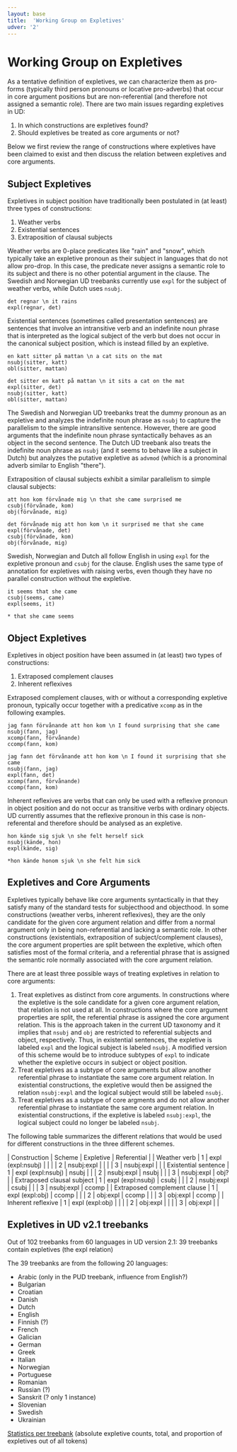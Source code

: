 ```yaml
---
layout: base
title:  'Working Group on Expletives'
udver: '2'
---
```


# Working Group on Expletives

As a tentative definition of expletives, we can characterize them as pro-forms (typically third person pronouns or locative pro-adverbs) that occur in core argument positions but are non-referential (and therefore not assigned a semantic role). There are two main issues regarding expletives in UD:

1. In which constructions are expletives found?
2. Should expletives be treated as core arguments or not?

Below we first review the range of constructions where expletives have been claimed to exist and then discuss the relation between expletives and core arguments. 

## Subject Expletives

Expletives in subject position have traditionally been postulated in (at least) three types of constructions:

1. Weather verbs
2. Existential sentences
3. Extraposition of clausal subjects

Weather verbs are 0-place predicates like "rain" and "snow", which typically take an expletive pronoun as their subject in languages that do not allow pro-drop. In this case, the predicate never assigns a semantic role to its subject and there is no other potential argument in the clause. The Swedish and Norwegian UD treebanks currently use `expl` for the subject of weather verbs, while Dutch uses `nsubj`.

~~~ sdparse
det regnar \n it rains
expl(regnar, det)
~~~

Existential sentences (sometimes called presentation sentences) are sentences that involve an intransitive verb and an indefinite noun phrase that is interpreted as the logical subject of the verb but does not occur in the canonical subject position, which is instead filled by an expletive. 

~~~ sdparse
en katt sitter på mattan \n a cat sits on the mat
nsubj(sitter, katt)
obl(sitter, mattan)
~~~
~~~ sdparse
det sitter en katt på mattan \n it sits a cat on the mat
expl(sitter, det)
nsubj(sitter, katt)
obl(sitter, mattan)
~~~

The Swedish and Norwegian UD treebanks treat the dummy pronoun as an expletive and analyzes the indefinite noun phrase as `nsubj` to capture the parallelism to the simple intransitive sentence. However, there are good arguments that the indefinite noun phrase syntactically behaves as an object in the second sentence. The Dutch UD treebank also treats the indefinite noun phrase as `nsubj` (and it seems to behave like a subject in Dutch) but analyzes the putative expletive as `advmod` (which is a pronominal adverb similar to English "there"). 

Extraposition of clausal subjects exhibit a similar parallelism to simple clausal subjects:

~~~ sdparse
att hon kom förvånade mig \n that she came surprised me
csubj(förvånade, kom)
obj(förvånade, mig)
~~~
~~~ sdparse
det förvånade mig att hon kom \n it surprised me that she came
expl(förvånade, det)
csubj(förvånade, kom)
obj(förvånade, mig)
~~~

Swedish, Norwegian and Dutch all follow English in using `expl` for the expletive pronoun and `csubj` for the clause. English uses the same type of annotation for expletives with raising verbs, even though they have no parallel construction without the expletive.

~~~ sdparse
it seems that she came
csubj(seems, came)
expl(seems, it)
~~~
~~~ sdparse
* that she came seems
~~~

## Object Expletives

Expletives in object position have been assumed in (at least) two types of constructions:

1. Extraposed complement clauses
2. Inherent reflexives

Extraposed complement clauses, with or without a corresponding expletive pronoun, typically occur together with a predicative `xcomp` as in the following examples.

~~~ sdparse
jag fann förvånande att hon kom \n I found surprising that she came
nsubj(fann, jag)
xcomp(fann, förvånande)
ccomp(fann, kom)
~~~
~~~ sdparse
jag fann det förvånande att hon kom \n I found it surprising that she came
nsubj(fann, jag)
expl(fann, det)
xcomp(fann, förvånande)
ccomp(fann, kom)
~~~

Inherent reflexives are verbs that can only be used with a reflexive pronoun in object position and do not occur as transitive verbs with ordinary objects. UD currently assumes that the reflexive pronoun in this case is non-referental and therefore should be analysed as an expletive.

~~~ sdparse
hon kände sig sjuk \n she felt herself sick
nsubj(kände, hon)
expl(kände, sig)
~~~
~~~ sdparse
*hon kände honom sjuk \n she felt him sick
~~~

## Expletives and Core Arguments

Expletives typically behave like core arguments syntactically in that they satisfy many of the standard tests for subjecthood and objecthood. In some constructions (weather verbs, inherent reflexives), they are the only candidate for the given core argument relation and differ from a normal argument only in being non-referential and lacking a semantic role. In other constructions (existentials, extraposition of subject/complement clauses), the core argument properties are split between the expletive, which often satisfies most of the formal criteria, and a referential phrase that is assigned the semantic role normally associated with the core argument relation.

There are at least three possible ways of treating expletives in relation to core arguments:

1. Treat expletives as distinct from core arguments. In constructions where the expletive is the sole candidate for a given core argument relation, that relation is not used at all. In constructions where the core argument properties are split, the referential phrase is assigned the core argument relation. This is the approach taken in the current UD taxonomy and it implies that `nsubj` and `obj` are restricted to referential subjects and object, respectively. Thus, in existential sentences, the expletive is labeled `expl` and the logical subject is labeled `nsubj`. A modified version of this scheme would be to introduce subtypes of `expl` to indicate whether the expletive occurs in subject or object position.
2. Treat expletives as a subtype of core arguments but allow another referential phrase to instantiate the same core argument relation. In existential constructions, the expletive would then be assigned the relation `nsubj:expl` and the logical subject would still be labeled `nsubj`.
3. Treat expletives as a subtype of core argments and do not allow another referential phrase to instantiate the same core argument relation. In existential constructions, if the expletive is labeled `nsubj:expl`, the logical subject could no longer be labeled `nsubj`.

The following table summarizes the different relations that would be used for different constructions in the three different schemes.

| Construction | Scheme | Expletive | Referential |
| Weather verb | 1 | expl (expl:nsubj) | |
|  | 2 | nsubj:expl | |
|  | 3 | nsubj:expl | |
| Existential sentence | 1 | expl (expl:nsubj) | nsubj |
|  | 2 | nsubj:expl | nsubj |
|  | 3 | nsubj:expl | obj? |
| Extraposed clausal subject | 1 | expl (expl:nsubj) | csubj |
|  | 2 | nsubj:expl | csubj |
|  | 3 | nsubj:expl | ccomp |
| Extraposed complement clause | 1 | expl (expl:obj) | ccomp |
|  | 2 | obj:expl | ccomp |
|  | 3 | obj:expl | ccomp |
| Inherent reflexive | 1 | expl (expl:obj) | |
|  | 2 | obj:expl | |
|  | 3 | obj:expl | |

## Expletives in UD v2.1 treebanks

Out of 102 treebanks from 60 languages in UD version 2.1: 39 treebanks contain expletives (the expl relation)

The 39 treebanks are from the following 20 languages:
 * Arabic (only in the PUD treebank, influence from English?)
 * Bulgarian
 * Croatian
 * Danish
 * Dutch
 * English
 * Finnish (?)
 * French
 * Galician
 * German
 * Greek
 * Italian
 * Norwegian
 * Portuguese
 * Romanian
 * Russian (?)
 * Sanskrit (? only 1 instance)
 * Slovenian
 * Swedish
 * Ukrainian
 
 
[Statistics per treebank](http://folk.uio.no/liljao/expl-stats_v2.1.txt) (absolute expletive counts, total, and proportion of expletives out of all tokens)


